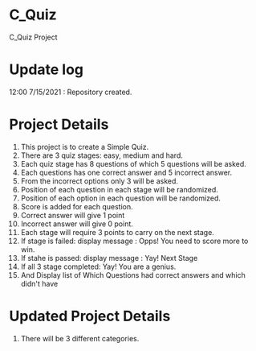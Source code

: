 # C_Quiz
C_Quiz Project


# Update log
12:00 7/15/2021 : Repository created.

# Project Details
  1. This project is to create a Simple Quiz.
  2. There are 3 quiz stages: easy, medium and hard.
  3. Each quiz stage has 8 questions of which 5 questions will be asked.
  4. Each questions has one correct answer and 5 incorrect answer.
  5. From the incorrect options only 3 will be asked.
  6. Position of each question in each stage will be randomized.
  7. Position of each option in each question will be randomized.
  8. Score is added for each question.
  9. Correct answer will give 1 point
  10. Incorrect answer will give 0 point.
  11. Each  stage will require 3 points to carry on the next stage.
  12. If stage is failed: display message : Opps! You need to score more to win.
  13. If stahe is passed: display message : Yay! Next Stage
  14. If all 3 stage completed: Yay! You are a genius.
  15. And Display list of Which Questions had correct answers and which didn't have 
# Updated Project Details
  1. There will be 3 different categories.
